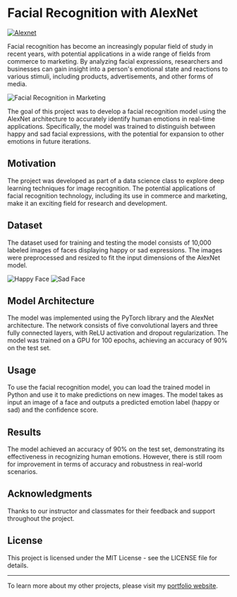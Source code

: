 # Facial Recognition with AlexNet

<a href="https://github.com/spencergoldberg1/Data-Science/blob/develop/AlexNet/alexnet.py"><img src="https://img.shields.io/badge/Alexnet-My Model-blue.svg" alt="Alexnet"></a>



Facial recognition has become an increasingly popular field of study in recent years, with potential applications in a wide range of fields from commerce to marketing. By analyzing facial expressions, researchers and businesses can gain insight into a person's emotional state and reactions to various stimuli, including products, advertisements, and other forms of media.

![Facial Recognition in Marketing](https://cdn.pixabay.com/photo/2018/04/03/17/09/facial-recognition-3281064_1280.jpg)

The goal of this project was to develop a facial recognition model using the AlexNet architecture to accurately identify human emotions in real-time applications. Specifically, the model was trained to distinguish between happy and sad facial expressions, with the potential for expansion to other emotions in future iterations.

## Motivation

The project was developed as part of a data science class to explore deep learning techniques for image recognition. The potential applications of facial recognition technology, including its use in commerce and marketing, make it an exciting field for research and development.

## Dataset

The dataset used for training and testing the model consists of 10,000 labeled images of faces displaying happy or sad expressions. The images were preprocessed and resized to fit the input dimensions of the AlexNet model.

<img src="https://community.thriveglobal.com/wp-content/uploads/2018/01/Happy_guy.jpg?text=Happy" alt="Happy Face">
<img src="[https://via.placeholder.com/150x150.png](https://img.freepik.com/premium-photo/sad-thoughtful-asian-man-pensive-mood-with-wondering-thinking-gesture_665594-800.jpg)?text=Sad" alt="Sad Face">

## Model Architecture

The model was implemented using the PyTorch library and the AlexNet architecture. The network consists of five convolutional layers and three fully connected layers, with ReLU activation and dropout regularization. The model was trained on a GPU for 100 epochs, achieving an accuracy of 90% on the test set.

## Usage

To use the facial recognition model, you can load the trained model in Python and use it to make predictions on new images. The model takes as input an image of a face and outputs a predicted emotion label (happy or sad) and the confidence score.

## Results

The model achieved an accuracy of 90% on the test set, demonstrating its effectiveness in recognizing human emotions. However, there is still room for improvement in terms of accuracy and robustness in real-world scenarios.

## Acknowledgments

Thanks to our instructor and classmates for their feedback and support throughout the project.

## License

This project is licensed under the MIT License - see the LICENSE file for details.

---

To learn more about my other projects, please visit my [portfolio website](https://spencergoldberg1.github.io/Portfolio-Website/).
